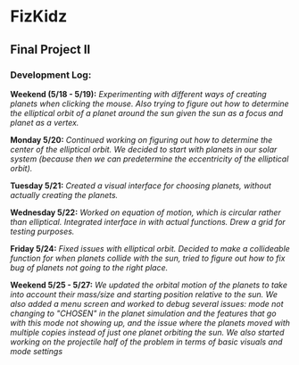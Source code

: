 # FizKidz
## Final Project II


### Development Log:

**Weekend (5/18 - 5/19):**
*Experimenting with different ways of creating planets when clicking the mouse. Also trying to figure out how to determine the elliptical orbit of a planet around the sun given the sun as a focus and planet as a vertex.*

**Monday 5/20:**
*Continued working on figuring out how to determine the center of the elliptical orbit. We decided to start with planets in our solar system (because then we can predetermine the eccentricity of the elliptical orbit).*

**Tuesday 5/21:**
*Created a visual interface for choosing planets, without actually creating the planets.*

**Wednesday 5/22:**
*Worked on equation of motion, which is circular rather than elliptical. Integrated interface in with actual functions. Drew a grid for testing purposes.*

**Friday 5/24:**
*Fixed issues with elliptical orbit. Decided to make a collideable function for when planets collide with the sun, tried to figure out how to fix bug of planets not going to the right place.*

**Weekend 5/25 - 5/27:**
*We updated the orbital motion of the planets to take into account their mass/size and starting position relative to the sun. We also added a menu screen and worked to debug several issues: mode not changing to "CHOSEN" in the planet simulation and the features that go with this mode not showing up, and the issue where the planets moved with multiple copies instead of just one planet orbiting the sun.
We also started working on the projectile half of the problem in terms of basic visuals and mode settings*
